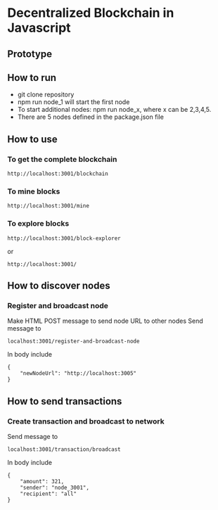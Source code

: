 # Decentralized Blockchain in Javascript  
## Prototype

## How to run  
* git clone repository
* npm run node_1 will start the first node  
* To start additional nodes: npm run node_x, where x can be 2,3,4,5.  
* There are 5 nodes defined in the package.json file  

## How to use  
### To get the complete blockchain  
```
http://localhost:3001/blockchain
```
### To mine blocks
```
http://localhost:3001/mine
```
### To explore blocks  
```
http://localhost:3001/block-explorer
```
or
```
http://localhost:3001/
```

## How to discover nodes   
### Register and broadcast node  
Make HTML POST message to send node URL to other nodes
Send message to  
```
localhost:3001/register-and-broadcast-node
```
In body include  
```
{
	"newNodeUrl": "http://localhost:3005"
}
```

## How to send transactions   
### Create transaction and broadcast to network  
Send message to
```
localhost:3001/transaction/broadcast
```
In body include
```
{
	"amount": 321,
	"sender": "node_3001",
	"recipient": "all"
}
```
